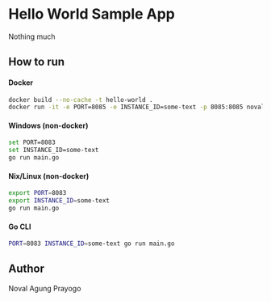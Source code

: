 # Hello World Sample App

Nothing much

## How to run

#### Docker

```bash
docker build --no-cache -t hello-world .
docker run -it -e PORT=8085 -e INSTANCE_ID=some-text -p 8085:8085 novalagung/hello-world
```

#### Windows (non-docker)

```bash
set PORT=8083
set INSTANCE_ID=some-text
go run main.go
```

#### Nix/Linux (non-docker)

```bash
export PORT=8083
export INSTANCE_ID=some-text
go run main.go
```

#### Go CLI

```bash
PORT=8083 INSTANCE_ID=some-text go run main.go
```

## Author

Noval Agung Prayogo
